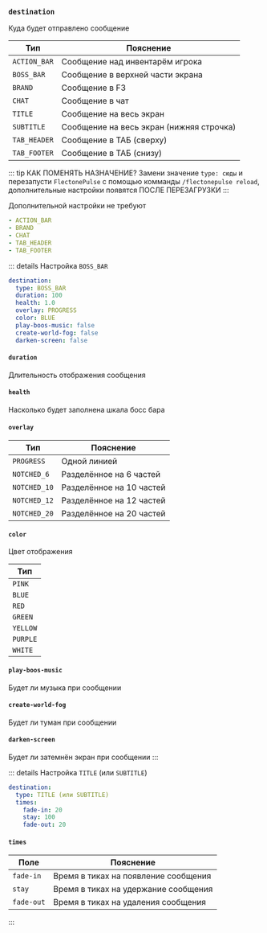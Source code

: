 ### `destination`

Куда будет отправлено сообщение

| Тип          | Пояснение                                |
|--------------|------------------------------------------|
| `ACTION_BAR` | Сообщение над инвентарём игрока          |
| `BOSS_BAR`   | Сообщение в верхней части экрана         |
| `BRAND`      | Сообщение в F3                           |
| `CHAT`       | Сообщение в чат                          |
| `TITLE`      | Сообщение на весь экран                  |
| `SUBTITLE`   | Сообщение на весь экран (нижняя строчка) |
| `TAB_HEADER` | Сообщение в ТАБ (сверху)                 |
| `TAB_FOOTER` | Сообщение в ТАБ (снизу)                  |

::: tip КАК ПОМЕНЯТЬ НАЗНАЧЕНИЕ?
Замени значение `type: сюды` и перезапусти `FlectonePulse` с помощью комманды `/flectonepulse reload`, дополнительные настройки появятся ПОСЛЕ ПЕРЕЗАГРУЗКИ
:::

Дополнительной настройки не требуют
```yaml
- ACTION_BAR
- BRAND
- CHAT
- TAB_HEADER
- TAB_FOOTER
```

::: details Настройка `BOSS_BAR`

```yaml
destination:
  type: BOSS_BAR
  duration: 100
  health: 1.0
  overlay: PROGRESS
  color: BLUE
  play-boos-music: false
  create-world-fog: false
  darken-screen: false
```

#### `duration`

Длительность отображения сообщения

#### `health`

Насколько будет заполнена шкала босс бара

#### `overlay`

| Тип          | Пояснение                |
|--------------|--------------------------|
| `PROGRESS`   | Одной линией             |
| `NOTCHED_6`  | Разделённое на 6 частей  |
| `NOTCHED_10` | Разделённое на 10 частей |
| `NOTCHED_12` | Разделённое на 12 частей |
| `NOTCHED_20` | Разделённое на 20 частей |

#### `color`

Цвет отображения

| Тип      |
|----------|
| `PINK`   |
| `BLUE`   |
| `RED`    |
| `GREEN`  |
| `YELLOW` |
| `PURPLE` |
| `WHITE`  |

#### `play-boos-music`

Будет ли музыка при сообщении

#### `create-world-fog`

Будет ли туман при сообщении

#### `darken-screen`

Будет ли затемнён экран при сообщении
:::

::: details Настройка `TITLE` (или `SUBTITLE`)
```yaml
destination:
  type: TITLE (или SUBTITLE)
  times:
    fade-in: 20
    stay: 100
    fade-out: 20
```

#### `times`

| Поле       | Пояснение                            |
|------------|--------------------------------------|
| `fade-in`  | Время в тиках на появление сообщения |
| `stay`     | Время в тиках на удержание сообщения |
| `fade-out` | Время в тиках на удаления сообщения  |
:::